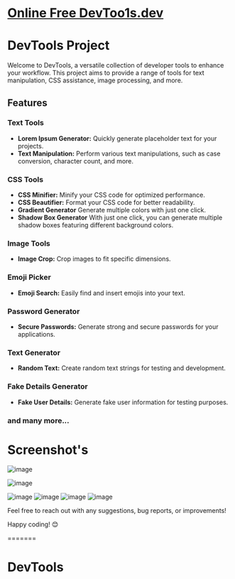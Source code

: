 
# <a href="https://devtoo1s.dev">Online Free DevToo1s.dev</a>
# DevTools Project

Welcome to DevTools, a versatile collection of developer tools to enhance your workflow. This project aims to provide a range of tools for text manipulation, CSS assistance, image processing, and more.

## Features

### Text Tools
- **Lorem Ipsum Generator:** Quickly generate placeholder text for your projects.
- **Text Manipulation:** Perform various text manipulations, such as case conversion, character count, and more.

### CSS Tools
- **CSS Minifier:** Minify your CSS code for optimized performance.
- **CSS Beautifier:** Format your CSS code for better readability.
- **Gradient Generator** Generate multiple colors with just one click.
- **Shadow Box Generator**  With just one click, you can generate multiple shadow boxes featuring different background colors. 

### Image Tools
- **Image Crop:** Crop images to fit specific dimensions.

### Emoji Picker
- **Emoji Search:** Easily find and insert emojis into your text.

### Password Generator
- **Secure Passwords:** Generate strong and secure passwords for your applications.

### Text Generator
- **Random Text:** Create random text strings for testing and development.

### Fake Details Generator
- **Fake User Details:** Generate fake user information for testing purposes.

### and many more...

# Screenshot's
![image](https://github.com/satyamkumar420/DevTools/assets/98641231/e35fb64c-6ad4-4c9d-a8b4-6df4c113b325)

![image](https://github.com/satyamkumar420/DevTools/assets/98641231/acfb70de-6c92-4f03-bb9d-e66bd6c2ff51)

![image](https://github.com/satyamkumar420/DevTools/assets/98641231/bbf56c96-29d4-4428-8921-d7d8c4e5f1a9)
![image](https://github.com/satyamkumar420/DevTools/assets/98641231/5fc361cd-ad16-476a-8dfd-8eedb95540c3)
![image](https://github.com/satyamkumar420/DevTools/assets/98641231/37722715-c4f5-4de7-89a3-8b12679dde06)
![image](https://github.com/satyamkumar420/DevTools/assets/98641231/9380fbd9-a1c6-4b00-be33-44961cdf0bda)





Feel free to reach out with any suggestions, bug reports, or improvements!

Happy coding! 😊

=======
# DevTools

